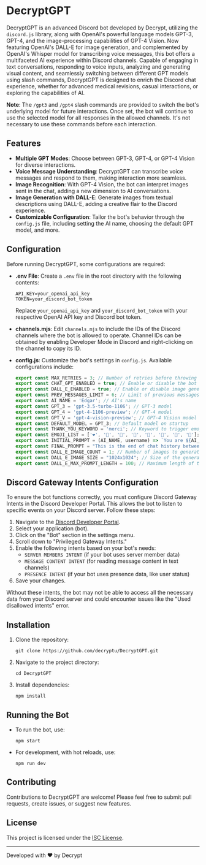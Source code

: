 # DecryptGPT

DecryptGPT is an advanced Discord bot developed by Decrypt, utilizing the `discord.js` library, along with OpenAI's powerful language models GPT-3, GPT-4, and the image-processing capabilities of GPT-4 Vision. Now featuring OpenAI's DALL-E for image generation, and complemented by OpenAI's Whisper model for transcribing voice messages, this bot offers a multifaceted AI experience within Discord channels. Capable of engaging in text conversations, responding to voice inputs, analyzing and generating visual content, and seamlessly switching between different GPT models using slash commands, DecryptGPT is designed to enrich the Discord chat experience, whether for advanced medical revisions, casual interactions, or exploring the capabilities of AI.

**Note**: The `/gpt3` and `/gpt4` slash commands are provided to switch the bot's underlying model for future interactions. Once set, the bot will continue to use the selected model for all responses in the allowed channels. It's not necessary to use these commands before each interaction.

## Features

- **Multiple GPT Modes**: Choose between GPT-3, GPT-4, or GPT-4 Vision for diverse interactions.
- **Voice Message Understanding**: DecryptGPT can transcribe voice messages and respond to them, making interaction more seamless.
- **Image Recognition**: With GPT-4 Vision, the bot can interpret images sent in the chat, adding a new dimension to AI conversations.
- **Image Generation with DALL-E**: Generate images from textual descriptions using DALL-E, adding a creative flair to the Discord experience.
- **Customizable Configuration**: Tailor the bot's behavior through the `config.js` file, including setting the AI name, choosing the default GPT model, and more.

## Configuration

Before running DecryptGPT, some configurations are required:

- **.env File**: Create a `.env` file in the root directory with the following contents:
  ```
  API_KEY=your_openai_api_key
  TOKEN=your_discord_bot_token
  ```
  Replace `your_openai_api_key` and `your_discord_bot_token` with your respective OpenAI API key and Discord bot token.

- **channels.mjs**: Edit `channels.mjs` to include the IDs of the Discord channels where the bot is allowed to operate. Channel IDs can be obtained by enabling Developer Mode in Discord and right-clicking on the channel to copy its ID.

- **config.js**: Customize the bot's settings in `config.js`. Available configurations include:
  ```javascript
  export const MAX_RETRIES = 3; // Number of retries before throwing an error
  export const CHAT_GPT_ENABLED = true; // Enable or disable the bot
  export const DALL_E_ENABLED = true; // Enable or disable image generation
  export const PREV_MESSAGES_LIMIT = 6; // Limit of previous messages to fetch
  export const AI_NAME = 'Edgar'; // AI's name
  export const GPT_3 = 'gpt-3.5-turbo-1106'; // GPT-3 model
  export const GPT_4 = 'gpt-4-1106-preview'; // GPT-4 model
  export const GPT_V = 'gpt-4-vision-preview'; // GPT-4 Vision model
  export const DEFAULT_MODEL = GPT_3; // Default model on startup
  export const THANK_YOU_KEYWORD = 'merci'; // Keyword to trigger emoji reaction
  export const EMOJI_LIST = ['❤️', '🧡', '🩷', '💚', '💙', '💜', '💝', '💖']; // List of emojis for reactions
  export const INITIAL_PROMPT = (AI_NAME, username) => `You are ${AI_NAME}, you will assist ${username}, a student. This is our chat history:`; // Initial conversation prompt
  export const FINAL_PROMPT = "This is the end of chat history between us, here is my request:"; // Final conversation prompt
  export const DALL_E_IMAGE_COUNT = 1; // Number of images to generate per prompt
  export const DALL_E_IMAGE_SIZE = "1024x1024"; // Size of the generated images
  export const DALL_E_MAX_PROMPT_LENGTH = 100; // Maximum length of the image prompt
  ```

## Discord Gateway Intents Configuration

To ensure the bot functions correctly, you must configure Discord Gateway Intents in the Discord Developer Portal. This allows the bot to listen to specific events on your Discord server. Follow these steps:

1. Navigate to the [Discord Developer Portal](https://discord.com/developers/applications).
2. Select your application (bot).
3. Click on the "Bot" section in the settings menu.
4. Scroll down to "Privileged Gateway Intents."
5. Enable the following intents based on your bot's needs:
   - `SERVER MEMBERS INTENT` (if your bot uses server member data)
   - `MESSAGE CONTENT INTENT` (for reading message content in text channels)
   - `PRESENCE INTENT` (if your bot uses presence data, like user status)
6. Save your changes.

Without these intents, the bot may not be able to access all the necessary data from your Discord server and could encounter issues like the "Used disallowed intents" error.

## Installation

1. Clone the repository:
   ```
   git clone https://github.com/decryptu/DecryptGPT.git
   ```
2. Navigate to the project directory:
   ```
   cd DecryptGPT
   ```
3. Install dependencies:
   ```
   npm install
   ```

## Running the Bot

- To run the bot, use:
  ```
  npm start
  ```

- For development, with hot reloads, use:
  ```
  npm run dev
  ```

## Contributing

Contributions to DecryptGPT are welcome! Please feel free to submit pull requests, create issues, or suggest new features.

## License

This project is licensed under the [ISC License](LICENSE).

---

Developed with ❤️ by Decrypt